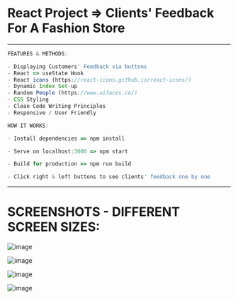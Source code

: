 # React Project => Clients' Feedback For A Fashion Store 

<hr>

```ts
FEATURES & METHODS:

- Displaying Customers' Feedback via buttons
- React => useState Hook
- React icons (https://react-icons.github.io/react-icons/) 
- Dynamic Index Set-up
- Random People (https://www.uifaces.co/)
- CSS Styling
- Clean Code Writing Principles
- Responsive / User Friendly
```

```ts
HOW IT WORKS:

- Install dependencies => npm install

- Serve on localhost:3000 => npm start

- Build for production => npm run build

- Click right & left buttons to see clients' feedback one by one
```

<hr>

# SCREENSHOTS - DIFFERENT SCREEN SIZES:

![image](https://user-images.githubusercontent.com/90147636/189531183-a03d6ee9-56e3-4130-bbd1-96d1fd171768.png)

![image](https://user-images.githubusercontent.com/90147636/189531191-76e6ad03-acdf-410a-a74f-5bb601eaa8d1.png)

![image](https://user-images.githubusercontent.com/90147636/189531196-0f2039db-390b-44bc-b9d5-401c93133db6.png)

![image](https://user-images.githubusercontent.com/90147636/189531205-80a051a8-5950-4d53-80be-9969958c5c6c.png)

